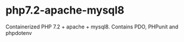 # php7.2-apache-mysql8
Containerized PHP 7.2 + apache + mysql8. Contains PDO, PHPunit and phpdotenv

